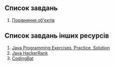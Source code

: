 ## Список завдань

1. [Порівняння об'єктів](ComparisonOfObjects.md)

## Список завдань інших ресурсів

1. [Java Programming Exercises, Practice, Solution](https://www.w3resource.com/java-exercises/)
2. [Java HackerRank](https://www.hackerrank.com/domains/java)
2. [CodingBat](http://codingbat.com/java)

